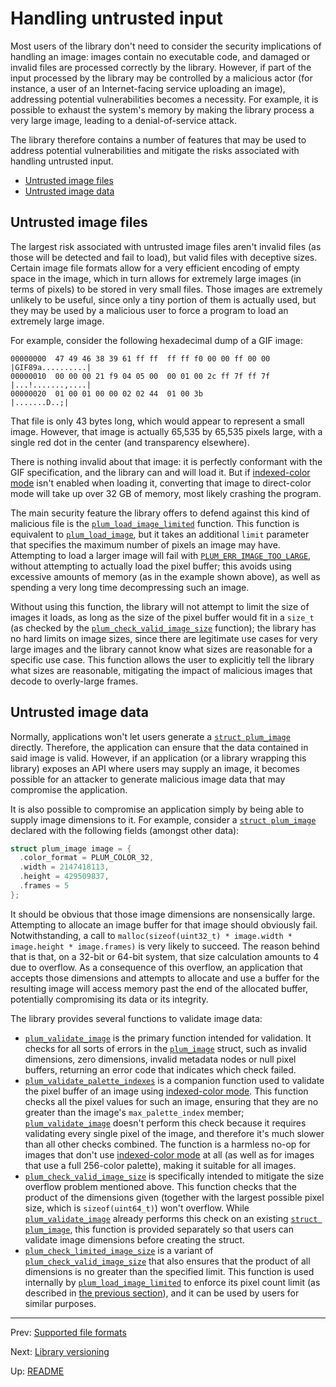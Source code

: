 # Handling untrusted input

Most users of the library don't need to consider the security implications of handling an image: images contain no
executable code, and damaged or invalid files are processed correctly by the library.
However, if part of the input processed by the library may be controlled by a malicious actor (for instance, a user of
an Internet-facing service uploading an image), addressing potential vulnerabilities becomes a necessity.
For example, it is possible to exhaust the system's memory by making the library process a very large image, leading
to a denial-of-service attack.

The library therefore contains a number of features that may be used to address potential vulnerabilities and mitigate
the risks associated with handling untrusted input.

- [Untrusted image files](#untrusted-image-files)
- [Untrusted image data](#untrusted-image-data)

## Untrusted image files

The largest risk associated with untrusted image files aren't invalid files (as those will be detected and fail to
load), but valid files with deceptive sizes.
Certain image file formats allow for a very efficient encoding of empty space in the image, which in turn allows for
extremely large images (in terms of pixels) to be stored in very small files.
Those images are extremely unlikely to be useful, since only a tiny portion of them is actually used, but they may be
used by a malicious user to force a program to load an extremely large image.

For example, consider the following hexadecimal dump of a GIF image:

```
00000000  47 49 46 38 39 61 ff ff  ff ff f0 00 00 ff 00 00  |GIF89a..........|
00000010  00 00 00 21 f9 04 05 00  00 01 00 2c ff 7f ff 7f  |...!.......,....|
00000020  01 00 01 00 00 02 02 44  01 00 3b                 |.......D..;|
```

That file is only 43 bytes long, which would appear to represent a small image.
However, that image is actually 65,535 by 65,535 pixels large, with a single red dot in the center (and transparency
elsewhere).

There is nothing invalid about that image: it is perfectly conformant with the GIF specification, and the library can
and will load it.
But if [indexed-color mode][indexed] isn't enabled when loading it, converting that image to direct-color mode will
take up over 32 GB of memory, most likely crashing the program.

The main security feature the library offers to defend against this kind of malicious file is the
[`plum_load_image_limited`][load-limited] function.
This function is equivalent to [`plum_load_image`][load], but it takes an additional `limit` parameter that specifies
the maximum number of pixels an image may have.
Attempting to load a larger image will fail with [`PLUM_ERR_IMAGE_TOO_LARGE`][errors], without attempting to actually
load the pixel buffer; this avoids using excessive amounts of memory (as in the example shown above), as well as
spending a very long time decompressing such an image.

Without using this function, the library will not attempt to limit the size of images it loads, as long as the size of
the pixel buffer would fit in a `size_t` (as checked by the [`plum_check_valid_image_size`][check-size] function); the
library has no hard limits on image sizes, since there are legitimate use cases for very large images and the library
cannot know what sizes are reasonable for a specific use case.
This function allows the user to explicitly tell the library what sizes are reasonable, mitigating the impact of
malicious images that decode to overly-large frames.

## Untrusted image data

Normally, applications won't let users generate a [`struct plum_image`][image] directly.
Therefore, the application can ensure that the data contained in said image is valid.
However, if an application (or a library wrapping this library) exposes an API where users may supply an image, it
becomes possible for an attacker to generate malicious image data that may compromise the application.

It is also possible to compromise an application simply by being able to supply image dimensions to it.
For example, consider a [`struct plum_image`][image] declared with the following fields (amongst other data):

``` c
struct plum_image image = {
  .color_format = PLUM_COLOR_32,
  .width = 2147418113,
  .height = 429509837,
  .frames = 5
};
```

It should be obvious that those image dimensions are nonsensically large.
Attempting to allocate an image buffer for that image should obviously fail.
Notwithstanding, a call to `malloc(sizeof(uint32_t) * image.width * image.height * image.frames)` is very likely to
succeed.
The reason behind that is that, on a 32-bit or 64-bit system, that size calculation amounts to 4 due to overflow.
As a consequence of this overflow, an application that accepts those dimensions and attempts to allocate and use a
buffer for the resulting image will access memory past the end of the allocated buffer, potentially compromising its
data or its integrity.

The library provides several functions to validate image data:

- [`plum_validate_image`][validate] is the primary function intended for validation.
  It checks for all sorts of errors in the [`plum_image`][image] struct, such as invalid dimensions, zero dimensions,
  invalid metadata nodes or null pixel buffers, returning an error code that indicates which check failed.
- [`plum_validate_palette_indexes`][validate-indexes] is a companion function used to validate the pixel buffer of an
  image using [indexed-color mode][indexed].
  This function checks all the pixel values for such an image, ensuring that they are no greater than the image's
  `max_palette_index` member; [`plum_validate_image`][validate] doesn't perform this check because it requires
  validating every single pixel of the image, and therefore it's much slower than all other checks combined.
  The function is a harmless no-op for images that don't use [indexed-color mode][indexed] at all (as well as for
  images that use a full 256-color palette), making it suitable for all images.
- [`plum_check_valid_image_size`][check-size] is specifically intended to mitigate the size overflow problem mentioned
  above.
  This function checks that the product of the dimensions given (together with the largest possible pixel size, which
  is `sizeof(uint64_t)`) won't overflow.
  While [`plum_validate_image`][validate] already performs this check on an existing [`struct plum_image`][image],
  this function is provided separately so that users can validate image dimensions before creating the struct.
- [`plum_check_limited_image_size`][check-limited] is a variant of [`plum_check_valid_image_size`][check-size] that
  also ensures that the product of all dimensions is no greater than the specified limit.
  This function is used internally by [`plum_load_image_limited`][load-limited] to enforce its pixel count limit (as
  described in [the previous section](#untrusted-image-files)), and it can be used by users for similar purposes.

* * *

Prev: [Supported file formats](formats.md)

Next: [Library versioning](version.md)

Up: [README](README.md)

[check-limited]: functions.md#plum_check_limited_image_size
[check-size]: functions.md#plum_check_valid_image_size
[errors]: constants.md#errors
[image]: structs.md#plum_image
[indexed]: colors.md#indexed-color-mode
[load]: functions.md#plum_load_image
[load-limited]: functions.md##plum_load_image_limited
[validate]: functions.md#plum_validate_image
[validate-indexes]: functions.md#plum_validate_palette_indexes
